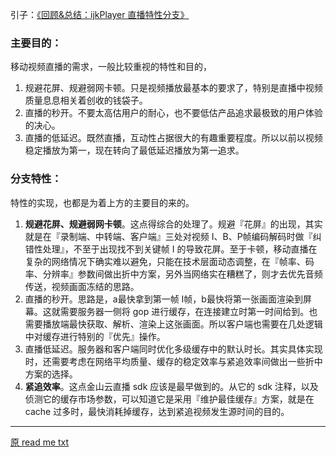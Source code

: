 引子：[《回顾&总结：ijkPlayer 直播特性分支》](http://www.ruoxu.me//ijkplayer-liveyy)


### 主要目的：
移动视频直播的需求，一般比较重视的特性和目的，
1. 规避花屏、规避弱网卡顿。只是视频播放最基本的要求了，特别是直播中视频质量息息相关着创收的钱袋子。
2. 直播的秒开。不要太高估用户的耐心，也不要低估产品追求最极致的用户体验的决心。
3. 直播的低延迟。既然直播，互动性占据很大的有趣重要程度。所以以前以视频稳定播放为第一，现在转向了最低延迟播放为第一追求。


### 分支特性：
特性的实现，也都是为着上方的主要目的来的。
1. **规避花屏、规避弱网卡顿**。这点得综合的处理了。规避『花屏』的出现，其实就是在『录制端、中转端、客户端』三处对视频 I、B、P帧编码解码时做『纠错性处理』，不至于出现找不到关键帧 I 的导致花屏。至于卡顿，移动直播在复杂的网络情况下确实难以避免，只能在技术层面动态调整，在『帧率、码率、分辨率』参数间做出折中方案，另外当网络实在糟糕了，则才去优先音频传送，视频画面冻结的思路。
2. 直播的秒开。思路是，a最快拿到第一帧 I帧，b最快将第一张画面渲染到屏幕。这就需要服务器一侧将 gop 进行缓存，在连接建立时第一时间给到。也需要播放端最快获取、解析、渲染上这张画面。所以客户端也需要在几处逻辑中对缓存进行特别的『优先』操作。
3. 直播低延迟。服务器和客户端同时优化多级缓存中的默认时长。其实具体实现时，还需要考虑在网络平均质量、缓存的稳定效率与紧追效率间做出一些折中方案的选择。
4. **紧追效率**。这点金山云直播 sdk 应该是最早做到的。从它的 sdk 注释，以及侦测它的缓存市场参数，可以知道它是采用『维护最佳缓存』方案，就是在 cache 过多时，最快消耗掉缓存，达到紧追视频发生源时间的目的。





---------------

[原 read me txt](https://github.com/Bilibili/ijkplayer)
